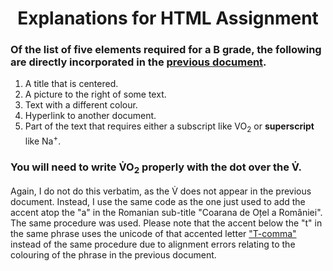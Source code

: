 <h1 align=center> Explanations for HTML Assignment </h1>

### Of the list of five elements required for a B grade, the following are directly incorporated in the [previous document](/HTML_Project/Tudor_Muresan_30095500.md).

1. A title that is centered.
2. A picture to the right of some text.
3. Text with a different colour.
4. Hyperlink to another document. 
5. Part of the text that requires either a subscript like VO<sub>2</sub> or **superscript** like Na<sup>+</sup>.

### You will need to write V&#775;O<sub>2</sub> properly with the dot over the V&#775;. 

Again, I do not do this verbatim, as the V&#775; does not appear in the previous document. Instead, I use the same code as the one just used to add the accent atop the "a" in the Romanian sub-title "Coarana de O&#539;el a Roma&#770;niei". The same procedure was used. Please note that the accent below the "t" in the same phrase uses the unicode of that accented letter ["T-comma"](https://en.wikipedia.org/wiki/%C8%9A) instead of the same procedure due to alignment errors relating to the colouring of the phrase in the previous document. 

<br>
